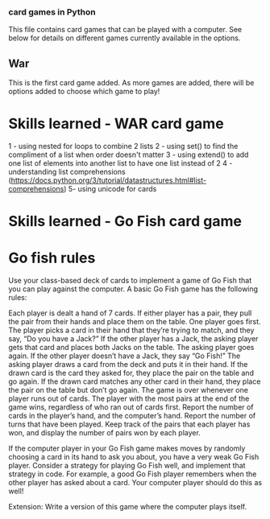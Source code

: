 ### card games in Python
This file contains card games that can be played with a computer. See below for details on different games currently available in the options.


## War
This is the first card game added. As more games are added, there will be options added to choose which game to play!

# Skills learned - WAR card game
1 - using nested for loops to combine 2 lists
2 - using set() to find the compliment of a list when order doesn't matter
3 - using extend() to add one list of elements into another list to have one list instead of 2
4 - understanding list comprehensions (https://docs.python.org/3/tutorial/datastructures.html#list-comprehensions)
5- using unicode for cards 

# Skills learned - Go Fish card game

# Go fish rules
Use your class-based deck of cards to implement a game of Go Fish that you can play against the computer. A basic Go Fish game has the following rules:

Each player is dealt a hand of 7 cards.
If either player has a pair, they pull the pair from their hands and place them on the table.
One player goes first. The player picks a card in their hand that they’re trying to match, and they say, “Do you have a Jack?”
If the other player has a Jack, the asking player gets that card and places both Jacks on the table. The asking player goes again.
If the other player doesn’t have a Jack, they say “Go Fish!” The asking player draws a card from the deck and puts it in their hand.
If the drawn card is the card they asked for, they place the pair on the table and go again.
If the drawn card matches any other card in their hand, they place the pair on the table but don’t go again.
The game is over whenever one player runs out of cards.
The player with the most pairs at the end of the game wins, regardless of who ran out of cards first.
Report the number of cards in the player’s hand, and the computer’s hand. Report the number of turns that have been played. Keep track of the pairs that each player has won, and display the number of pairs won by each player.

If the computer player in your Go Fish game makes moves by randomly choosing a card in its hand to ask you about, you have a very weak Go Fish player. Consider a strategy for playing Go Fish well, and implement that strategy in code. For example, a good Go Fish player remembers when the other player has asked about a card. Your computer player should do this as well!

Extension: Write a version of this game where the computer plays itself.